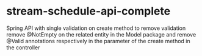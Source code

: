 # stream-schedule-api-complete
Spring API with single validation on create method
to remove validation remove @NotEmpty on the related entity in the Model package and remove @Valid annotations respectively in the parameter of the create method in the controller
